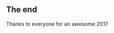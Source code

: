 ## The end
<!-- .slide: data-background="img/background.png" -->

Thanks to everyone for an awesome 2017